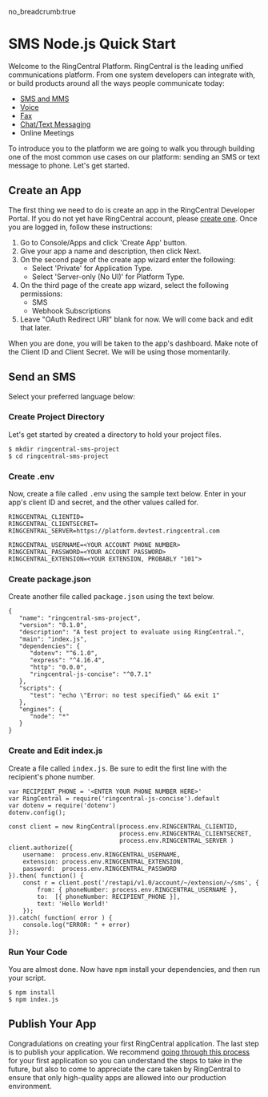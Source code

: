 no_breadcrumb:true

# SMS Node.js Quick Start

Welcome to the RingCentral Platform. RingCentral is the leading unified communications platform. From one system developers can integrate with, or build products around all the ways people communicate today:

* [SMS and MMS](../sms)
* [Voice](../voice)
* [Fax](../fax)
* [Chat/Text Messaging](../glip)
* Online Meetings

To introduce you to the platform we are going to walk you through building one of the most common use cases on our platform: sending an SMS or text message to phone. Let's get started.

## Create an App

The first thing we need to do is create an app in the RingCentral Developer Portal. If you do not yet have RingCentral account, please [create one](https://developer.ringcentral.com/login.html#/). Once you are logged in, follow these instructions:

1. Go to Console/Apps and click 'Create App' button.
2. Give your app a name and description, then click Next.
3. On the second page of the create app wizard enter the following:
    * Select 'Private' for Application Type.
    * Select 'Server-only (No UI)' for Platform Type.
4. On the third page of the create app wizard, select the following permissions:
    * SMS
    * Webhook Subscriptions
5. Leave "OAuth Redirect URI" blank for now. We will come back and edit that later. 

When you are done, you will be taken to the app's dashboard. Make note of the Client ID and Client Secret. We will be using those momentarily.

## Send an SMS

Select your preferred language below:

<h3>Create Project Directory</h3>

<p>Let's get started by created a directory to hold your project files.</p>

<pre><code class="bash">$ mkdir ringcentral-sms-project
$ cd ringcentral-sms-project
</code></pre>

<h3>Create .env</h3>

<p>Now, create a file called <tt>.env</tt> using the sample text below. Enter in your app's client ID and secret, and the other values called for.</p>

<pre><code class="bash">RINGCENTRAL_CLIENTID=
RINGCENTRAL_CLIENTSECRET=
RINGCENTRAL_SERVER=https://platform.devtest.ringcentral.com

RINGCENTRAL_USERNAME=&lt;YOUR ACCOUNT PHONE NUMBER>
RINGCENTRAL_PASSWORD=&lt;YOUR ACCOUNT PASSWORD>
RINGCENTRAL_EXTENSION=&lt;YOUR EXTENSION, PROBABLY "101">
</code></pre>

<h3>Create package.json</h3>

<p>Create another file called <tt>package.json</tt> using the text below.</p>

<pre><code class="json">{
   "name": "ringcentral-sms-project",
   "version": "0.1.0",
   "description": "A test project to evaluate using RingCentral.",
   "main": "index.js",
   "dependencies": {
      "dotenv": "^6.1.0",
      "express": "^4.16.4",
      "http": "0.0.0",
      "ringcentral-js-concise": "^0.7.1"
   },
   "scripts": {
      "test": "echo \"Error: no test specified\" && exit 1"
   },
   "engines": {
      "node": "*"
   }
}
</code></pre>

<h3>Create and Edit index.js</h3>

<p>Create a file called <tt>index.js</tt>. Be sure to edit the first line with the recipient's phone number.</p>

<pre><code class="javascript">var RECIPIENT_PHONE = '&lt;ENTER YOUR PHONE NUMBER HERE>'
var RingCentral = require('ringcentral-js-concise').default
var dotenv = require('dotenv')
dotenv.config();

const client = new RingCentral(process.env.RINGCENTRAL_CLIENTID,
                               process.env.RINGCENTRAL_CLIENTSECRET,
                               process.env.RINGCENTRAL_SERVER )
client.authorize({
    username:  process.env.RINGCENTRAL_USERNAME,
    extension: process.env.RINGCENTRAL_EXTENSION,
    password:  process.env.RINGCENTRAL_PASSWORD
}).then( function() {
    const r = client.post('/restapi/v1.0/account/~/extension/~/sms', {
        from: { phoneNumber: process.env.RINGCENTRAL_USERNAME },
        to:  [{ phoneNumber: RECIPIENT_PHONE }],
        text: 'Hello World!'
    });
}).catch( function( error ) {
    console.log("ERROR: " + error)
});
</code></pre>

<h3>Run Your Code</h3>

<p>You are almost done. Now have <tt>npm</tt> install your dependencies, and then run your script.</p>

<pre><code class="bash">$ npm install
$ npm index.js
</code></pre>

## Publish Your App

Congradulations on creating your first RingCentral application. The last step is to publish your application. We recommend [going through this process](../basics/publish) for your first application so you can understand the steps to take in the future, but also to come to appreciate the care taken by RingCentral to ensure that only high-quality apps are allowed into our production environment.
